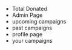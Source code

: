 - Total Donated
- Admin Page
- upcoming campaigns
- past campaigns
- profile page
 - your campaigns

